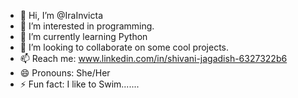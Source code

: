 - 👋 Hi, I’m @IraInvicta
- 👀 I’m interested in programming.
- 🌱 I’m currently learning Python
- 💞️ I’m looking to collaborate on some cool projects.
- 📫 Reach me: www.linkedin.com/in/shivani-jagadish-6327322b6 
- 😄 Pronouns: She/Her
- ⚡ Fun fact: I like to Swim.......


<!---
IraInvicta/IraInvicta is a ✨ special ✨ repository because its `README.md` (this file) appears on your GitHub profile.
You can click the Preview link to take a look at your changes.
--->
